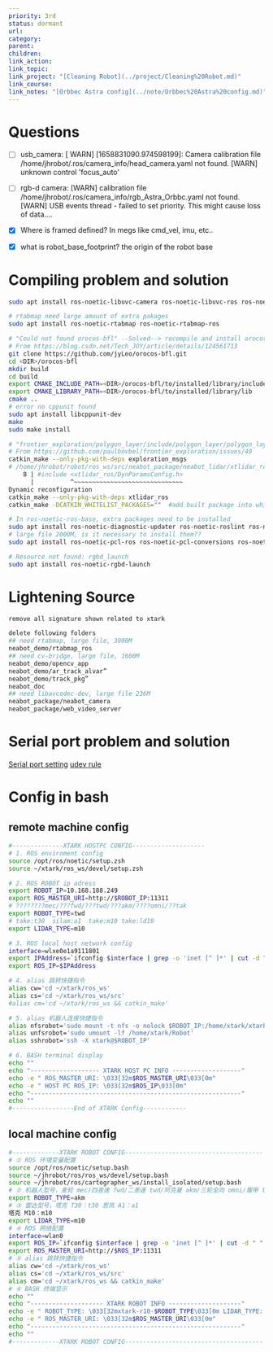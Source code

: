 ```yaml
---
priority: 3rd
status: dormant
url: 
category: 
parent: 
children: 
link_action: 
link_topic: 
link_project: "[Cleaning Robot](../project/Cleaning%20Robot.md)"
link_course: 
link_notes: "[Orbbec Astra config](../note/Orbbec%20Astra%20config.md)"
---
```


# Questions

- [ ]  usb_camera:
[ WARN] [1658831090.974598199]: Camera calibration file /home/jhrobot/.ros/camera_info/head_camera.yaml not found.
[WARN] unknown control 'focus_auto'
- [ ]  rgb-d camera:
[WARN] calibration file /home/jhrobot/.ros/camera_info/rgb_Astra_Orbbc.yaml not found.
[WARN] USB events thread - failed to set priority. This might cause loss of data....
- [x]  Where is framed defined? In megs like cmd_vel, imu, etc..
- [x]  what is robot_base_footprint? the origin of the robot base


#  Compiling problem and solution

```bash
sudo apt install ros-noetic-libuvc-camera ros-noetic-libuvc-ros ros-noetic-costmap-2d ros-noetic-move-base ros-noetic-move-base-msgs ros-noetic-async-web-server-cpp 

# rtabmap need large amount of extra pakages 
sudo apt install ros-noetic-rtabmap ros-noetic-rtabmap-ros

# "Could not found orocos-bfl" --Solved--> recompile and install orocos-bfl ( a Bayesian Filter Library) 
# From https://blog.csdn.net/Tech_JOY/article/details/124561713
git clone https://github.com/jyLeo/orocos-bfl.git
cd <DIR>/orocos-bfl
mkdir build
cd build
export CMAKE_INCLUDE_PATH=<DIR>/orocos-bfl/to/installed/library/include
export CMAKE_LIBRARY_PATH=<DIR>/orocos-bfl/to/installed/library/lib
cmake ..
# error no cppunit found
sudo apt install libcppunit-dev
make
sudo make install

# "frontier_exploration/polygon_layer/include/polygon_layer/polygon_layer.h:9:10: fatal error: exploration_msgs/SetPolygon.h: No such file or directory"
# From https://github.com/paulbovbel/frontier_exploration/issues/49
catkin_make --only-pkg-with-deps exploration_msgs 
# /home/jhrobot/robot/ros_ws/src/neabot_package/neabot_lidar/xtlidar_ros/src/xtlidar_node.cpp:8:10: fatal error: xtlidar_ros/DynParamsConfig.h: No such file or directory
    8 | #include <xtlidar_ros/DynParamsConfig.h>
      |          ^~~~~~~~~~~~~~~~~~~~~~~~~~~~~~~
Dynamic reconfiguration
catkin_make --only-pkg-with-deps xtlidar_ros
catkin_make -DCATKIN_WHITELIST_PACKAGES=""  #add built package into whitelist

# In ros-noetic-ros-base, extra packages need to be installed
sudo apt install ros-noetic-diagnostic-updater ros-noetic-roslint ros-noetic-filters 
# large file 2000M, is it necessary to install them??
sudo apt install ros-noetic-pcl-ros ros-noetic-pcl-conversions ros-noetic-pcl-msgs

# Resource not found: rgbd_launch
sudo apt install ros-noetic-rgbd-launch
```

#  Lightening Source

```bash
remove all signature shown related to xtark

delete following folders
## need rtabmap, large file, 3000M
neabot_demo/rtabmap_ros
## need cv-bridge, large file, 1600M
neabot_demo/opencv_app 
neabot_demo/ar_track_alvar”
neabot_demo/track_pkg”
neabot_doc
## need libavcodec-dev, large file 236M
neabot_package/neabot_camera
neabot_package/web_video_server
```

#  Serial port problem and solution

[Serial port setting](../knowledge/Serial%20port%20setting.md)
[udev rule](../knowledge/udev%20rule.md)

# Config in bash

## remote machine config
```bash
#--------------XTARK HOSTPC CONFIG--------------------
# 1. ROS enviroment config
source /opt/ros/noetic/setup.zsh
source ~/xtark/ros_ws/devel/setup.zsh

# 2. ROS ROBOT ip adress
export ROBOT_IP=10.168.188.249
export ROS_MASTER_URI=http://$ROBOT_IP:11311
# ????????mec/???fwd/???twd/???akm/????omni/??tak 
export ROBOT_TYPE=twd
# take:t30  silam:a1  take:m10 take:ld19
export LIDAR_TYPE=m10

# 3. ROS local host network config
interface=wlxe0e1a9111801
export IPAddress=`ifconfig $interface | grep -o 'inet [^ ]*' | cut -d " " -f2`
export ROS_IP=$IPAddress

# 4. alias 跳转快捷指令
alias cw='cd ~/xtark/ros_ws'
alias cs='cd ~/xtark/ros_ws/src'
#alias cm='cd ~/xtark/ros_ws && catkin_make'

# 5. alias 机器人连接快捷指令
alias nfsrobot='sudo mount -t nfs -o nolock $ROBOT_IP:/home/xtark/xtark /home/xtark/Robot'
alias unfsrobot='sudo umount -lf /home/xtark/Robot'
alias sshrobot='ssh -X xtark@$ROBOT_IP'

# 6. BASH terminal display
echo ""
echo "------------------- XTARK HOST PC INFO -------------------"
echo -e " ROS_MASTER_URI: \033[32m$ROS_MASTER_URI\033[0m"
echo -e " HOST PC ROS_IP: \033[32m$ROS_IP\033[0m"
echo "----------------------------------------------------------"
echo ""
#-----------------End of XTARK Config------------
```

## local machine config

```bash
#-------------XTARK ROBOT CONFIG--------------------------------------
# ① ROS 环境变量配置
source /opt/ros/noetic/setup.bash
source ~/jhrobot/ros/ros_ws/devel/setup.bash
source ~/jhrobot/ros/cartographer_ws/install_isolated/setup.bash
# ② 机器人型号，麦轮 mec/四差速 fwd/二差速 twd/阿克曼 akm/三轮全向 omni/履带 tak
export ROBOT_TYPE=akm
# ③ 雷达型号，塔克 T30：t30 思岚 A1：a1
塔克 M10：m10
export LIDAR_TYPE=m10
# ④ ROS 网络配置
interface=wlan0
export ROS_IP=`ifconfig $interface | grep -o 'inet [^ ]*' | cut -d " " -f2`
export ROS_MASTER_URI=http://$ROS_IP:11311
# ⑤ alias 跳转快捷指令
alias cw='cd ~/xtark/ros_ws'
alias cs='cd ~/xtark/ros_ws/src'
alias cm='cd ~/xtark/ros_ws && catkin_make'
# ⑥ BASH 终端显示
echo ""
echo "-------------------- XTARK ROBOT INFO --------------------"
echo -e " ROBOT_TYPE: \033[32mxtark-r10-$ROBOT_TYPE\033[0m LIDAR_TYPE: \033[32m$LIDAR_TYPE\033[0m"
echo -e " ROS_MASTER_URI: \033[32m$ROS_MASTER_URI\033[0m"
echo "----------------------------------------------------------"
echo ""
#-------------XTARK ROBOT CONFIG--------------------------------------
```